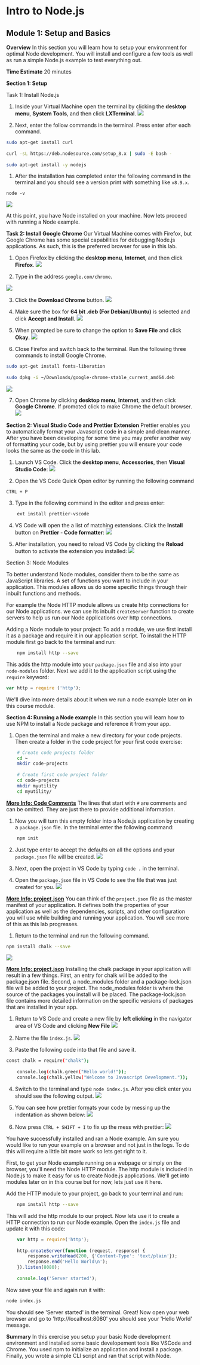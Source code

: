 # Intro to Node.js

## **Module 1: Setup and Basics**

**Overview**
In this section you will learn how to setup your environment for optimal Node development. You will install and configure a few tools as well as run a simple Node.js example to test everything out.

**Time Estimate**
20 minutes

**Section 1: Setup**

Task 1: Install Node.js


1. Inside your Virtual Machine open the terminal by clicking the **desktop menu**, **System Tools**, and then click **LXTerminal**.
![](https://d2mxuefqeaa7sj.cloudfront.net/s_1570DA20F9C9FD2F15B8805B5DF78BF6EAE65EDD8C1AB7B8A715AB5C25919BE0_1525619400788_installNode1.png)



2. Next, enter the follow commands in the terminal. Press enter after each command.

```bash    
sudo apt-get install curl
    
curl -sL https://deb.nodesource.com/setup_8.x | sudo -E bash -
    
sudo apt-get install -y nodejs
```


1. After the installation has completed enter the following command in the terminal and you should see a version print with something like `v8.9.x`.

```
node -v
```


![](https://d2mxuefqeaa7sj.cloudfront.net/s_1570DA20F9C9FD2F15B8805B5DF78BF6EAE65EDD8C1AB7B8A715AB5C25919BE0_1525619491064_node-version.png)


At this point, you have Node installed on your machine. Now lets proceed with running a Node example.

**Task 2: Install Google Chrome**
Our Virtual Machine comes with Firefox, but Google Chrome has some special capabilities for debugging Node.js applications. As such, this is the preferred browser for use in this lab.

1. Open Firefox by clicking the **desktop menu**, **Internet**, and then click **Firefox**.
![](https://d2mxuefqeaa7sj.cloudfront.net/s_1570DA20F9C9FD2F15B8805B5DF78BF6EAE65EDD8C1AB7B8A715AB5C25919BE0_1525619591899_installChrome.png)


2. Type in the address `google.com/chrome`.

![](https://d2mxuefqeaa7sj.cloudfront.net/s_1570DA20F9C9FD2F15B8805B5DF78BF6EAE65EDD8C1AB7B8A715AB5C25919BE0_1525619661889_chrome-download1.png)

3. Click the **Download Chrome** button.
![](https://d2mxuefqeaa7sj.cloudfront.net/s_1570DA20F9C9FD2F15B8805B5DF78BF6EAE65EDD8C1AB7B8A715AB5C25919BE0_1525619679161_chrome-download2.png)

4. Make sure the box for **64 bit .deb (For Debian/Ubuntu)** is selected and click **Accept and Install**.
![](https://d2mxuefqeaa7sj.cloudfront.net/s_1570DA20F9C9FD2F15B8805B5DF78BF6EAE65EDD8C1AB7B8A715AB5C25919BE0_1525619711498_chrome-download3.png)

5. When prompted be sure to change the option to **Save File** and click **Okay**.
![](https://d2mxuefqeaa7sj.cloudfront.net/s_1570DA20F9C9FD2F15B8805B5DF78BF6EAE65EDD8C1AB7B8A715AB5C25919BE0_1525619732972_chrome-download4.png)

6. Close Firefox and switch back to the terminal. Run the following three commands to install Google Chrome.
   
```bash
sudo apt-get install fonts-liberation
    
sudo dpkg -i ~/Downloads/google-chrome-stable_current_amd64.deb
```

![](https://d2mxuefqeaa7sj.cloudfront.net/s_1570DA20F9C9FD2F15B8805B5DF78BF6EAE65EDD8C1AB7B8A715AB5C25919BE0_1525619746448_chrome-install.png)

7. Open Chrome by clicking **desktop menu**, **Internet**, and then click **Google Chrome**. If promoted click to make Chrome the default browser.
![](https://d2mxuefqeaa7sj.cloudfront.net/s_1570DA20F9C9FD2F15B8805B5DF78BF6EAE65EDD8C1AB7B8A715AB5C25919BE0_1525619775714_open-chrome.png)


**Section 2: Visual Studio Code and Prettier Extension**
Prettier enables you to automatically format your Javascript code in a simple and clean manner. After you have been developing for some time you may prefer another way of formatting your code, but by using prettier you will ensure your code looks the same as the code in this lab.

1. Launch VS Code. Click the **desktop menu**, **Accessories**, then **Visual Studio Code**:
![](https://d2mxuefqeaa7sj.cloudfront.net/s_1570DA20F9C9FD2F15B8805B5DF78BF6EAE65EDD8C1AB7B8A715AB5C25919BE0_1525619783074_vscode-open.png)

2. Open the VS Code Quick Open editor by running the following command

```
CTRL + P
```

3. Type in the following command in the editor and press enter:

```bash
    ext install prettier-vscode
```

4. VS Code will open the a list of matching extensions. Click the **Install** button on **Prettier - Code formatter**:
![](https://d2mxuefqeaa7sj.cloudfront.net/s_1570DA20F9C9FD2F15B8805B5DF78BF6EAE65EDD8C1AB7B8A715AB5C25919BE0_1525619815728_prettier-download1.png)

5. After installation, you need to reload VS Code by clicking the **Reload** button to activate the extension you installed:
![](https://d2mxuefqeaa7sj.cloudfront.net/s_1570DA20F9C9FD2F15B8805B5DF78BF6EAE65EDD8C1AB7B8A715AB5C25919BE0_1525619822283_prettier-download2.png)


Section 3: Node Modules

To better understand Node modules, consider them to be the same as JavaScript libraries. A set of functions you want to include in your application. This modules allows us do some specific things through their inbuilt functions and methods.

For example the Node HTTP module allows us create http connections for our Node applications. we can use its inbuilt `createServer` function to create servers to help us run our Node applications over http connections.

Adding a Node module to your project:
To add a module, we use first install it as a package and require it in our application script. To install the HTTP module first go back to the terminal and run:

```bash
    npm install http --save
```

This adds the http module into your `package.json` file and also into your `node-modules` folder. Next we add it to the application script using the `require` keyword:

```javascript
var http = require ('http');
```

We'll dive into more details about it when we run a node example later on in this course module.

**Section 4: Running a Node example**
In this section you will learn how to use NPM to install a Node package and reference it from your app.

1. Open the terminal and make a new directory for your code projects. Then create a folder in the code project for your first code exercise:

```bash
    # Create code projects folder
    cd ~
    mkdir code-projects
    
    # Create first code project folder
    cd code-projects
    mkdir myutility
    cd myutility/
```

[**More Info: Code Comments**](https://github.com/christiannwamba/intro-to-js-training-sample/blob/master/lab/exercise-02.md#moreinfo1)
The lines that start with `#` are comments and can be omitted. They are just there to provide additional information.


1. Now you will turn this empty folder into a Node.js application by creating a `package.json` file. In the terminal enter the following command:

```bash
    npm init
```

2. Just type enter to accept the defaults on all the options and your `package.json` file will be created.
![](https://d2mxuefqeaa7sj.cloudfront.net/s_1570DA20F9C9FD2F15B8805B5DF78BF6EAE65EDD8C1AB7B8A715AB5C25919BE0_1525619860961_npminit.png)

3. Next, open the project in VS Code by typing `code .` in the terminal.
4. Open the `package.json` file in VS Code to see the file that was just created for you.
![](https://d2mxuefqeaa7sj.cloudfront.net/s_1570DA20F9C9FD2F15B8805B5DF78BF6EAE65EDD8C1AB7B8A715AB5C25919BE0_1525619889187_open-packagejson.png)


[**More Info: project.json**](https://github.com/christiannwamba/intro-to-js-training-sample/blob/master/lab/exercise-02.md#moreinfo2)
You can think of the `project.json` file as the master manifest of your application. It defines both the properties of your application as well as the dependencies, scripts, and other configuration you will use while building and running your application. You will see more of this as this lab progresses.

1. Return to the terminal and run the following command.

```bash
npm install chalk --save
```

![](https://d2mxuefqeaa7sj.cloudfront.net/s_1570DA20F9C9FD2F15B8805B5DF78BF6EAE65EDD8C1AB7B8A715AB5C25919BE0_1525620020686_install-chalk.png)


[**More Info: project.json**](https://github.com/christiannwamba/intro-to-js-training-sample/blob/master/lab/exercise-02.md#moreinfo3)
Installing the chalk package in your application will result in a few things. First, an entry for chalk will be added to the package.json file. Second, a node_modules folder and a package-lock.json file will be added to your project. The node_modules folder is where the source of the packages you install will be placed. The package-lock.json file contains more detailed information on the specific versions of packages that are installed in your app.

1. Return to VS Code and create a new file by **left clicking** in the navigator area of VS Code and clicking **New File**
![](https://d2mxuefqeaa7sj.cloudfront.net/s_1570DA20F9C9FD2F15B8805B5DF78BF6EAE65EDD8C1AB7B8A715AB5C25919BE0_1525620051837_newfile.png)

2. Name the file `index.js`.
![](https://d2mxuefqeaa7sj.cloudfront.net/s_1570DA20F9C9FD2F15B8805B5DF78BF6EAE65EDD8C1AB7B8A715AB5C25919BE0_1525620059655_namefile.png)

3. Paste the following code into that file and save it.

```bash
const chalk = require("chalk");
    
    console.log(chalk.green("Hello world!"));
    console.log(chalk.yellow("Welcome to Javascript Development."));
```

4. Switch to the terminal and type `node index.js`. After you click enter you should see the following output.
![](https://d2mxuefqeaa7sj.cloudfront.net/s_1570DA20F9C9FD2F15B8805B5DF78BF6EAE65EDD8C1AB7B8A715AB5C25919BE0_1525620101787_hellooutput.png)

5. You can see how prettier formats your code by messing up the indentation as shown below:
![](https://d2mxuefqeaa7sj.cloudfront.net/s_1570DA20F9C9FD2F15B8805B5DF78BF6EAE65EDD8C1AB7B8A715AB5C25919BE0_1525620106500_prettier-indent1.png)

6. Now press `CTRL + SHIFT + I` to fix up the mess with prettier:
![](https://d2mxuefqeaa7sj.cloudfront.net/s_1570DA20F9C9FD2F15B8805B5DF78BF6EAE65EDD8C1AB7B8A715AB5C25919BE0_1525620111168_prettier-indent2.png)


You have successfully installed and ran a Node example. Am sure you would like to run your example on a browser and not just in the logs. To do this will require a little bit more work so lets get right to it.

First, to get your Node example running on a webpage or simply on the browser, you'll need the Node HTTP module. The http module is included in Node.js to make it easy for us to create Node.js applications. We'll get into modules later on in this course but for now, lets just use it here.

Add the HTTP module to your project, go back to your terminal and run:

```bash
    npm install http --save
```

This will add the http module to our project. Now lets use it to create a HTTP connection to run our Node example. Open the `index.js` file and update it with this code:

```javascript
    var http = require('http');
    
    http.createServer(function (request, response) {
        response.writeHead(200, {'Content-Type': 'text/plain'});
        response.end('Hello World\n');
    }).listen(8080);
    
    console.log('Server started');
```

Now save your file and again run it with:

```bash
node index.js
```

You should see 'Server started' in the terminal. Great! Now open your web browser and go to 'http://localhost:8080' you should see your 'Hello World' message.

**Summary**
In this exercise you setup your basic Node development environment and installed some basic developement tools like VSCode and Chrome. You used npm to initialize an application and install a package. Finally, you wrote a simple CLI script and ran that script with Node.

